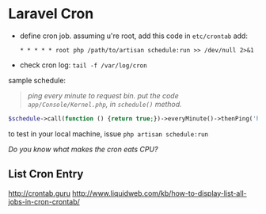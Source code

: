# Laravel Cron

- define cron job. assuming u're root, add this code in `etc/crontab` add:

  `* * * * * root php /path/to/artisan schedule:run >> /dev/null 2>&1`
- check cron log: `tail -f /var/log/cron`

sample schedule: 

>*ping every minute to request bin. put the code `app/Console/Kernel.php`, in `schedule()` method.*

```php
$schedule->call(function () {return true;})->everyMinute()->thenPing('http://requestb.in/1cs75qz1');
```

to test in your local machine, issue `php artisan schedule:run`

*Do you know what makes the cron eats CPU?*

## List Cron Entry




http://crontab.guru
http://www.liquidweb.com/kb/how-to-display-list-all-jobs-in-cron-crontab/

